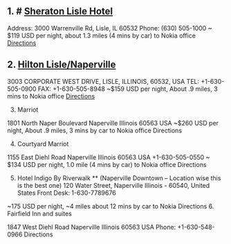 ## 1. # [Sheraton Lisle Hotel](http://www.sheratonlisle.com/?EM=EM_aa_Google_My_Business__SI_4011__NAD_FM&SWAQ=94Z680)	
Address: 3000 Warrenville Rd, Lisle, IL 60532
Phone: (630) 505-1000
~ $119 USD per night, about 1.3 miles (4 mins by car) to Nokia office
[Directions](https://www.google.com/maps/dir/Nokia+(Formerly+Alcatel-Lucent:Bell+Laboratories),+2000+W+Lucent+Ln,+Naperville,+IL+60563/Sheraton+Lisle+Hotel,+3000+Warrenville+Rd,+Lisle,+IL+60532/@41.8123739,-88.1212631,16z/data=!3m1!4b1!4m14!4m13!1m5!1m1!1s0x880e568422edd6f5:0x95799e677024921d!2m2!1d-88.1199456!2d41.8124202!1m5!1m1!1s0x880e5694293f4191:0xdf462c016db39549!2m2!1d-88.1123975!2d41.8098962!3e0)

## 2. [Hilton Lisle/Naperville](http://www3.hilton.com/en/hotels/illinois/hilton-lisle-naperville-NAPHIHF/index.html)
3003 CORPORATE WEST DRIVE, LISLE, ILLINOIS, 60532, USA
TEL: +1-630-505-0900 FAX: +1-630-505-8948
~$159 USD per night, About .9 miles, 3 mins to Nokia office
[Directions](http://www3.hilton.com/en/hotels/illinois/hilton-lisle-naperville-NAPHIHF/index.html)

3.	Marriot

1801 North Naper Boulevard  Naperville  Illinois  60563  USA 
~$260 USD per night, About .9 miles, 3 mins by car to Nokia office
Directions

4.	Courtyard Marriot

1155 East Diehl Road  Naperville  Illinois  60563  USA 
+1-630-505-0550
~ $134 USD per night, 1.0 mile (4 mins by car) to Nokia office
Directions

5.	Hotel Indigo By Riverwalk  ** (Naperville Downtown – Location wise this is the best one)
120 Water Street, Naperville Illinois - 60540, United States 
Front Desk: 1-630-7789676

~175 USD per night, ~4 miles about 12 mins by car to Nokia
Directions
6.	Fairfield Inn and suites

1847 West Diehl Road  Naperville  Illinois  60563  USA 
Phone: +1-630-548-0966
Directions
